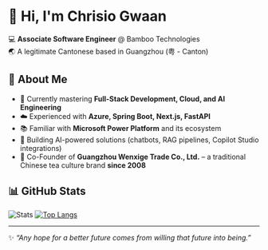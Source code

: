 # 👋 Hi, I'm Chrisio Gwaan

💻 **Associate Software Engineer** @ Bamboo Technologies  
🌏 A legitimate Cantonese based in Guangzhou (粤 - Canton)

## 🚀 About Me
- 🌱 Currently mastering **Full-Stack Development, Cloud, and AI Engineering**  
- ☁️ Experienced with **Azure, Spring Boot, Next.js, FastAPI**  
- 📚 Familiar with **Microsoft Power Platform** and its ecosystem  
- 🤖 Building AI-powered solutions (chatbots, RAG pipelines, Copilot Studio integrations)  
- 🍵 Co-Founder of **Guangzhou Wenxige Trade Co., Ltd.** – a traditional Chinese tea culture brand **since 2008**  

## 📊 GitHub Stats
![Stats](https://github-readme-stats.vercel.app/api?username=ChrisioGwaan&show_icons=true&count_private=true&icon_color=8cfa9e&title_color=8cfa9e&locale=en&border_radius=22&theme=transparent,contribs&card_width=350&line_height=30&custom_title=Chrisio's+GitHub+Stats)
[![Top Langs](https://github-readme-stats.vercel.app/api/top-langs/?username=ChrisioGwaan&layout=compact&border_radius=22&size_weight=0.5&count_weight=0.5&title_color=8cfa9e&card_width=400&count_private=true&langs_count=10)](https://github.com/anuraghazra/github-readme-stats)

---
✨ *“Any hope for a better future comes from willing that future into being.”*  
